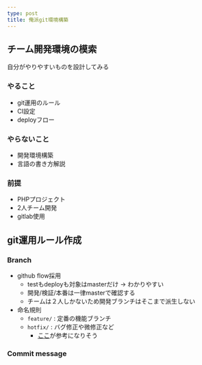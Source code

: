 ```yaml
---
type: post
title: 俺派git環境構築
---
```


## チーム開発環境の模索

自分がやりやすいものを設計してみる

### やること

* git運用のルール
* CI設定
* deployフロー

### やらないこと

* 開発環境構築
* 言語の書き方解説

### 前提

* PHPプロジェクト
* 2人チーム開発
* gitlab使用

## git運用ルール作成

### Branch

* github flow採用
  * testもdeployも対象はmasterだけ -> わかりやすい
  * 開発/検証/本番は一律masterで確認する
  * チームは２人しかないため開発ブランチはそこまで派生しない
* 命名規則
  * `feature/` : 定番の機能ブランチ
  * `hotfix/` : バグ修正や微修正など
    * [ここ](https://udacity.github.io/git-styleguide/)が参考になりそう

### Commit message
